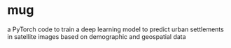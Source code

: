 # mug
a PyTorch code to train a deep learning model to predict urban settlements in satellite images based on demographic and geospatial data
